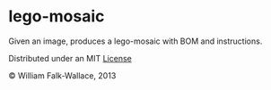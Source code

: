 lego-mosaic
===========

Given an image, produces a lego-mosaic with BOM and instructions.

Distributed under an MIT [License](LICENSE)


© William Falk-Wallace, 2013 
